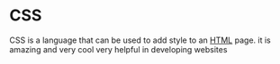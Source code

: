 # CSS


CSS is a language that can be used to add style to an [HTML](/wiki/HTML) page.
it is amazing and very cool
very helpful in developing websites